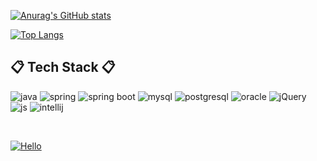 [![Anurag's GitHub stats](https://github-readme-stats.vercel.app/api?username=iamwisdom97&show_icons=true&theme=gotham)](https://github.com/anuraghazra/github-readme-stats)


[![Top Langs](https://github-readme-stats.vercel.app/api/top-langs/?username=iamwisdom97&layout=compact&theme=gotham)](https://github.com/anuraghazra/github-readme-stats)
 
##  :clipboard: Tech Stack :clipboard:  

![java](https://img.shields.io/badge/Java-ED8B00?style=for-the-badge&logo=openjdk&logoColor=white)
![spring](https://img.shields.io/badge/Spring-6DB33F?style=for-the-badge&logo=Spring&logoColor=white)
![spring boot](https://img.shields.io/badge/Springboot-6DB33F?style=for-the-badge&logo=Springboot&logoColor=white)
![mysql](https://img.shields.io/badge/mysql-4479A1?style=for-the-badge&logo=mysql&logoColor=white)
![postgresql](https://img.shields.io/badge/postgresql-2496ED?style=for-the-badge&logo=PostgreSQL&logoColor=white)
![oracle](https://img.shields.io/badge/Oracle-F80000?style=for-the-badge&logo=oracle&logoColor=black)
![jQuery](https://img.shields.io/badge/jQuery-0769AD?style=for-the-badge&logo=jquery&logoColor=white)
![js](https://img.shields.io/badge/JavaScript-F7DF1E?style=for-the-badge&logo=JavaScript&logoColor=white)
![intellij](https://img.shields.io/badge/IntelliJ-DD1265?style=for-the-badge&logo=IntelliJ%20IDEA&logoColor=white)

<br/>

[![Hello](https://hits.seeyoufarm.com/api/count/incr/badge.svg?url=https%3A%2F%2Fgithub.com%2Fiamwisdom97&count_bg=%2379C83D&title_bg=%23555555&icon=&icon_color=%23E7E7E7&title=hits&edge_flat=false)](https://hits.seeyoufarm.com)

